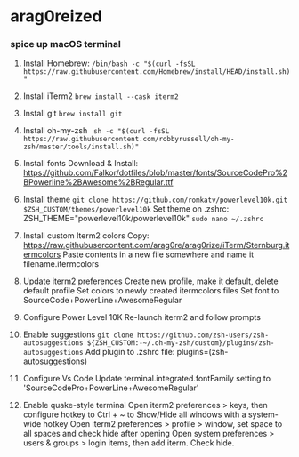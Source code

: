# arag0reized

### spice up macOS terminal

1. Install Homebrew:
   `/bin/bash -c "$(curl -fsSL https://raw.githubusercontent.com/Homebrew/install/HEAD/install.sh)"`

2. Install iTerm2
   `brew install --cask iterm2`

3. Install git
   `brew install git`

4. Install oh-my-zsh
   ` sh -c "$(curl -fsSL https://raw.githubusercontent.com/robbyrussell/oh-my-zsh/master/tools/install.sh)"`

5. Install fonts
   Download & Install: https://github.com/Falkor/dotfiles/blob/master/fonts/SourceCodePro%2BPowerline%2BAwesome%2BRegular.ttf

6. Install theme
   `git clone https://github.com/romkatv/powerlevel10k.git $ZSH_CUSTOM/themes/powerlevel10k`
   Set theme on .zshrc: ZSH_THEME="powerlevel10k/powerlevel10k"
   `sudo nano ~/.zshrc `

7. Install custom Iterm2 colors
   Copy: https://raw.githubusercontent.com/arag0re/arag0rize/iTerm/Sternburg.itermcolors
   Paste contents in a new file somewhere and name it filename.itermcolors

8. Update iterm2 preferences
   Create new profile, make it default, delete default profile
   Set colors to newly created itermcolors files
   Set font to SourceCode+PowerLine+AwesomeRegular

9. Configure Power Level 10K
   Re-launch iterm2 and follow prompts

10.   Enable suggestions
      `git clone https://github.com/zsh-users/zsh-autosuggestions ${ZSH_CUSTOM:-~/.oh-my-zsh/custom}/plugins/zsh-autosuggestions`
      Add plugin to .zshrc file: plugins=(zsh-autosuggestions)

11.   Configure Vs Code
      Update terminal.integrated.fontFamily setting to 'SourceCodePro+PowerLine+AwesomeRegular'

12.   Enable quake-style terminal
      Open iterm2 preferences > keys, then configure hotkey to Ctrl + ~ to Show/Hide all windows with a system-wide hotkey
      Open iterm2 preferences > profile > window, set space to all spaces and check hide after opening
      Open system preferences > users & groups > login items, then add iterm. Check hide.
